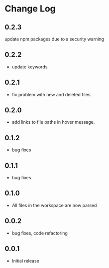 # Change Log

## 0.2.3

update npm packages due to a security warning

## 0.2.2

- update keywords

## 0.2.1

- fix problem with new and deleted files.

## 0.2.0

- add links to file paths in hover message.

## 0.1.2

- bug fixes

## 0.1.1

- bug fixes

## 0.1.0

- All files in the workspace are now parsed

## 0.0.2

- bug fixes, code refactoring

## 0.0.1

- Initial release
